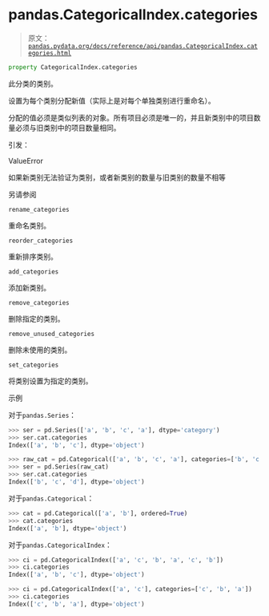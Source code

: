 # pandas.CategoricalIndex.categories

> 原文：[`pandas.pydata.org/docs/reference/api/pandas.CategoricalIndex.categories.html`](https://pandas.pydata.org/docs/reference/api/pandas.CategoricalIndex.categories.html)

```py
property CategoricalIndex.categories
```

此分类的类别。

设置为每个类别分配新值（实际上是对每个单独类别进行重命名）。

分配的值必须是类似列表的对象。所有项目必须是唯一的，并且新类别中的项目数量必须与旧类别中的项目数量相同。

引发：

ValueError

如果新类别无法验证为类别，或者新类别的数量与旧类别的数量不相等

另请参阅

`rename_categories`

重命名类别。

`reorder_categories`

重新排序类别。

`add_categories`

添加新类别。

`remove_categories`

删除指定的类别。

`remove_unused_categories`

删除未使用的类别。

`set_categories`

将类别设置为指定的类别。

示例

对于`pandas.Series`：

```py
>>> ser = pd.Series(['a', 'b', 'c', 'a'], dtype='category')
>>> ser.cat.categories
Index(['a', 'b', 'c'], dtype='object') 
```

```py
>>> raw_cat = pd.Categorical(['a', 'b', 'c', 'a'], categories=['b', 'c', 'd'])
>>> ser = pd.Series(raw_cat)
>>> ser.cat.categories
Index(['b', 'c', 'd'], dtype='object') 
```

对于`pandas.Categorical`：

```py
>>> cat = pd.Categorical(['a', 'b'], ordered=True)
>>> cat.categories
Index(['a', 'b'], dtype='object') 
```

对于`pandas.CategoricalIndex`：

```py
>>> ci = pd.CategoricalIndex(['a', 'c', 'b', 'a', 'c', 'b'])
>>> ci.categories
Index(['a', 'b', 'c'], dtype='object') 
```

```py
>>> ci = pd.CategoricalIndex(['a', 'c'], categories=['c', 'b', 'a'])
>>> ci.categories
Index(['c', 'b', 'a'], dtype='object') 
```
